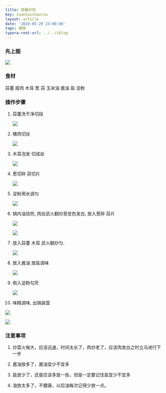 ```yaml
---
title: 蒜薹炒肉
key: suantaichaorou
layout: article
date: '2019-05-29 23:00:00'
tags: 做饭 
typora-root-url: ../../iblog
---
```


### 先上图

![](http://psf4tlwcj.bkt.clouddn.com/img/20190601222752.png)

### 食材

蒜薹  瘦肉 木耳 葱 蒜 玉米油 酱油 盐 淀粉

### 操作步骤

1. 蒜薹洗干净切段

   ![](http://psf4tlwcj.bkt.clouddn.com/img/20190601222131.png)

2. 猪肉切丝

   ![](http://psf4tlwcj.bkt.clouddn.com/img/20190601222233.png)

3. 木耳泡发 切成丝

   ![](http://psf4tlwcj.bkt.clouddn.com/img/20190601222320.png)

4. 葱切碎  蒜切片

   ![](http://psf4tlwcj.bkt.clouddn.com/img/20190601222402.png)

5. 淀粉用水调匀

   ![](http://psf4tlwcj.bkt.clouddn.com/img/20190601222430.png)

6. 锅内油烧热, 肉丝武火翻炒至变色发白, 放入葱碎 蒜片

   ![](http://psf4tlwcj.bkt.clouddn.com/img/20190601223108.png)

   ![](http://psf4tlwcj.bkt.clouddn.com/img/20190601222520.png)

7. 放入蒜薹 木耳 武火翻炒匀.

   ![](http://psf4tlwcj.bkt.clouddn.com/img/20190601222545.png)

8. 放入酱油  放盐调味 

   ![](http://psf4tlwcj.bkt.clouddn.com/img/20190601222625.png)

9. 倒入淀粉勾芡

   ![](http://psf4tlwcj.bkt.clouddn.com/img/20190601222647.png)

10. 味精调味, 出锅装盘

   ![](http://psf4tlwcj.bkt.clouddn.com/img/20190601222752.png)

![](http://psf4tlwcj.bkt.clouddn.com/img/20190601222832.png)





### 注意事项

1. 炒菜火候大，应该迅速，时间太长了，肉炒老了，应该肉发白之时立马进行下一步

2. 酱油放多了，酱油宜少不宜多

3. 盐放少了，还是应该多放一些，但是一定要记住盐宜少不宜多

4. 油放太多了，不健康，以后油每次记得少放一点。